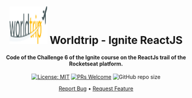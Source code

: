 <h1 align="center">
  <div style="display: inline-block;">
    <img src="https://raw.githubusercontent.com/arrudadev/ignite-reactjs-worldtrip/main/.github/assets/logo.png" height="100" width="100" />
  </div>
  Worldtrip - Ignite ReactJS
  <br>
</h1>

<h4 align="center">Code of the Challenge 6 of the Ignite course on the ReactJs trail of the Rocketseat platform.</h4>

<div align="center">

  [![License: MIT](https://img.shields.io/badge/License-MIT-brightgreen.svg)](https://opensource.org/licenses/MIT)
  [![PRs Welcome](https://img.shields.io/badge/PRs-welcome-brightgreen.svg?style=flat)](http://makeapullrequest.com)
  ![GitHub repo size](https://img.shields.io:/github/repo-size/arrudadev/ignite-reactjs-worldtrip)

</div>

<p align="center">
  <a href="https://github.com/arrudadev/ignite-reactjs-worldtrip/issues">Report Bug</a> •
  <a href="https://github.com/arrudadev/ignite-reactjs-worldtrip/issues">Request Feature</a>
</p>
